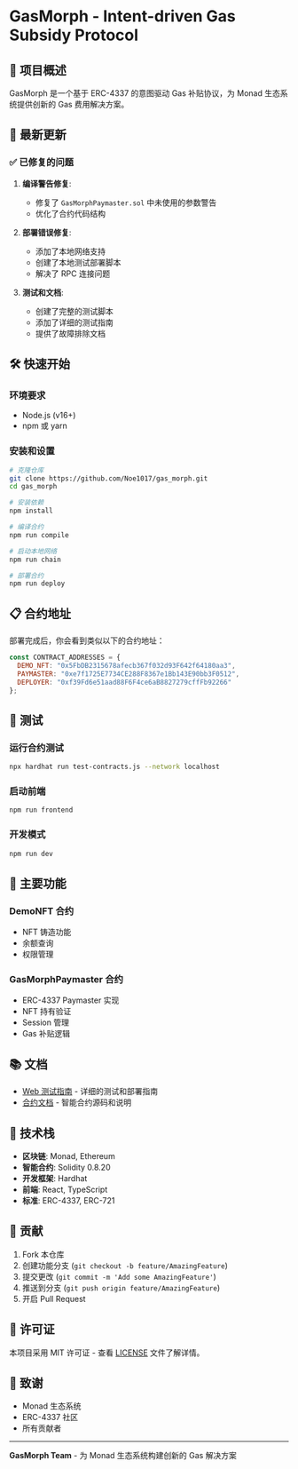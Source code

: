 # GasMorph - Intent-driven Gas Subsidy Protocol

## 🎯 项目概述

GasMorph 是一个基于 ERC-4337 的意图驱动 Gas 补贴协议，为 Monad 生态系统提供创新的 Gas 费用解决方案。

## 🚀 最新更新

### ✅ 已修复的问题

1. **编译警告修复**:
   - 修复了 `GasMorphPaymaster.sol` 中未使用的参数警告
   - 优化了合约代码结构

2. **部署错误修复**:
   - 添加了本地网络支持
   - 创建了本地测试部署脚本
   - 解决了 RPC 连接问题

3. **测试和文档**:
   - 创建了完整的测试脚本
   - 添加了详细的测试指南
   - 提供了故障排除文档

## 🛠️ 快速开始

### 环境要求

- Node.js (v16+)
- npm 或 yarn

### 安装和设置

```bash
# 克隆仓库
git clone https://github.com/Noe1017/gas_morph.git
cd gas_morph

# 安装依赖
npm install

# 编译合约
npm run compile

# 启动本地网络
npm run chain

# 部署合约
npm run deploy
```

## 📋 合约地址

部署完成后，你会看到类似以下的合约地址：

```javascript
const CONTRACT_ADDRESSES = {
  DEMO_NFT: "0x5FbDB2315678afecb367f032d93F642f64180aa3",
  PAYMASTER: "0xe7f1725E7734CE288F8367e1Bb143E90bb3F0512",
  DEPLOYER: "0xf39Fd6e51aad88F6F4ce6aB8827279cffFb92266"
};
```

## 🧪 测试

### 运行合约测试

```bash
npx hardhat run test-contracts.js --network localhost
```

### 启动前端

```bash
npm run frontend
```

### 开发模式

```bash
npm run dev
```

## 🔧 主要功能

### DemoNFT 合约
- NFT 铸造功能
- 余额查询
- 权限管理

### GasMorphPaymaster 合约
- ERC-4337 Paymaster 实现
- NFT 持有验证
- Session 管理
- Gas 补贴逻辑

## 📚 文档

- [Web 测试指南](./WEB_TESTING_GUIDE.md) - 详细的测试和部署指南
- [合约文档](./contracts/) - 智能合约源码和说明

## 🎯 技术栈

- **区块链**: Monad, Ethereum
- **智能合约**: Solidity 0.8.20
- **开发框架**: Hardhat
- **前端**: React, TypeScript
- **标准**: ERC-4337, ERC-721

## 🤝 贡献

1. Fork 本仓库
2. 创建功能分支 (`git checkout -b feature/AmazingFeature`)
3. 提交更改 (`git commit -m 'Add some AmazingFeature'`)
4. 推送到分支 (`git push origin feature/AmazingFeature`)
5. 开启 Pull Request

## 📄 许可证

本项目采用 MIT 许可证 - 查看 [LICENSE](LICENSE) 文件了解详情。

## 🙏 致谢

- Monad 生态系统
- ERC-4337 社区
- 所有贡献者

---

**GasMorph Team** - 为 Monad 生态系统构建创新的 Gas 解决方案 